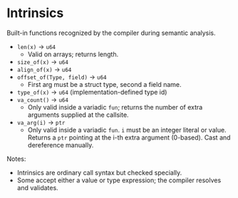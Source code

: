 # Intrinsics

Built-in functions recognized by the compiler during semantic analysis.

- `len(x)` → `u64`
  - Valid on arrays; returns length.
- `size_of(x)` → `u64`
- `align_of(x)` → `u64`
- `offset_of(Type, field)` → `u64`
  - First arg must be a struct type, second a field name.
- `type_of(x)` → `u64` (implementation-defined type id)
- `va_count()` → `u64`
  - Only valid inside a variadic `fun`; returns the number of extra arguments supplied at the callsite.
- `va_arg(i)` → `ptr`
  - Only valid inside a variadic `fun`. `i` must be an integer literal or value.<br>
    Returns a `ptr` pointing at the i-th extra argument (0-based). Cast and dereference manually.

Notes:
- Intrinsics are ordinary call syntax but checked specially.
- Some accept either a value or type expression; the compiler resolves and validates.
